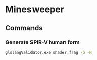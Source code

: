 # Minesweeper

## Commands

### Generate SPIR-V human form

```bash
glslangValidator.exe shader.frag -G -H
```
